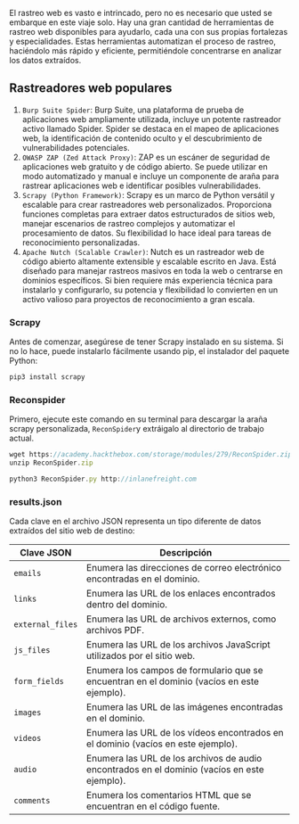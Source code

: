 El rastreo web es vasto e intrincado, pero no es necesario que usted se embarque en este viaje solo. Hay una gran cantidad de herramientas de rastreo web disponibles para ayudarlo, cada una con sus propias fortalezas y especialidades. Estas herramientas automatizan el proceso de rastreo, haciéndolo más rápido y eficiente, permitiéndole concentrarse en analizar los datos extraídos.

## Rastreadores web populares
1. `Burp Suite Spider`: Burp Suite, una plataforma de prueba de aplicaciones web ampliamente utilizada, incluye un potente rastreador activo llamado Spider. Spider se destaca en el mapeo de aplicaciones web, la identificación de contenido oculto y el descubrimiento de vulnerabilidades potenciales.
2. `OWASP ZAP (Zed Attack Proxy)`: ZAP es un escáner de seguridad de aplicaciones web gratuito y de código abierto. Se puede utilizar en modo automatizado y manual e incluye un componente de araña para rastrear aplicaciones web e identificar posibles vulnerabilidades.
3. `Scrapy (Python Framework)`: Scrapy es un marco de Python versátil y escalable para crear rastreadores web personalizados. Proporciona funciones completas para extraer datos estructurados de sitios web, manejar escenarios de rastreo complejos y automatizar el procesamiento de datos. Su flexibilidad lo hace ideal para tareas de reconocimiento personalizadas.
4. `Apache Nutch (Scalable Crawler)`: Nutch es un rastreador web de código abierto altamente extensible y escalable escrito en Java. Está diseñado para manejar rastreos masivos en toda la web o centrarse en dominios específicos. Si bien requiere más experiencia técnica para instalarlo y configurarlo, su potencia y flexibilidad lo convierten en un activo valioso para proyectos de reconocimiento a gran escala.

### Scrapy

Antes de comenzar, asegúrese de tener Scrapy instalado en su sistema. Si no lo hace, puede instalarlo fácilmente usando pip, el instalador del paquete Python:
```js
pip3 install scrapy
```

### Reconspider
Primero, ejecute este comando en su terminal para descargar la araña scrapy personalizada, `ReconSpider`y extráigalo al directorio de trabajo actual.
```js
wget https://academy.hackthebox.com/storage/modules/279/ReconSpider.zip
unzip ReconSpider.zip 
```

```js
python3 ReconSpider.py http://inlanefreight.com
```

### results.json
Cada clave en el archivo JSON representa un tipo diferente de datos extraídos del sitio web de destino:

|Clave JSON|Descripción|
|---|---|
|`emails`|Enumera las direcciones de correo electrónico encontradas en el dominio.|
|`links`|Enumera las URL de los enlaces encontrados dentro del dominio.|
|`external_files`|Enumera las URL de archivos externos, como archivos PDF.|
|`js_files`|Enumera las URL de los archivos JavaScript utilizados por el sitio web.|
|`form_fields`|Enumera los campos de formulario que se encuentran en el dominio (vacíos en este ejemplo).|
|`images`|Enumera las URL de las imágenes encontradas en el dominio.|
|`videos`|Enumera las URL de los vídeos encontrados en el dominio (vacíos en este ejemplo).|
|`audio`|Enumera las URL de los archivos de audio encontrados en el dominio (vacíos en este ejemplo).|
|`comments`|Enumera los comentarios HTML que se encuentran en el código fuente.|